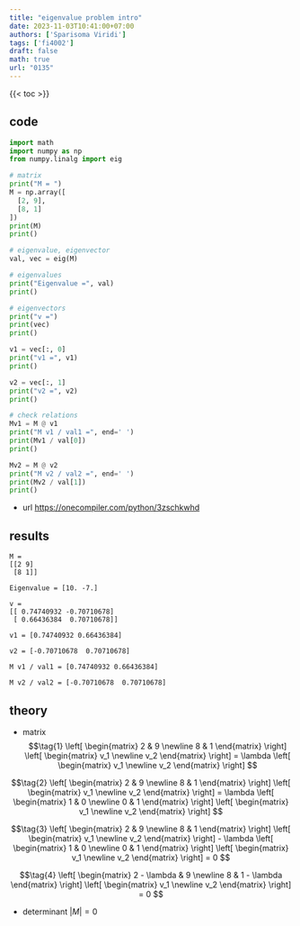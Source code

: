 ```yaml
---
title: "eigenvalue problem intro"
date: 2023-11-03T10:41:00+07:00
authors: ['Sparisoma Viridi']
tags: ['fi4002']
draft: false
math: true
url: "0135"
---
```

{{< toc >}}


## code
```python
import math
import numpy as np
from numpy.linalg import eig

# matrix
print("M = ")
M = np.array([
  [2, 9],
  [8, 1]
])
print(M)
print()

# eigenvalue, eigenvector
val, vec = eig(M)

# eigenvalues
print("Eigenvalue =", val)
print()

# eigenvectors
print("v =")
print(vec)
print()

v1 = vec[:, 0]
print("v1 =", v1)
print()

v2 = vec[:, 1]
print("v2 =", v2)
print()

# check relations
Mv1 = M @ v1
print("M v1 / val1 =", end=' ')
print(Mv1 / val[0])
print()

Mv2 = M @ v2
print("M v2 / val2 =", end=' ')
print(Mv2 / val[1])
print()
```
+ url https://onecompiler.com/python/3zschkwhd


## results
```shell
M = 
[[2 9]
 [8 1]]

Eigenvalue = [10. -7.]

v =
[[ 0.74740932 -0.70710678]
 [ 0.66436384  0.70710678]]

v1 = [0.74740932 0.66436384]

v2 = [-0.70710678  0.70710678]

M v1 / val1 = [0.74740932 0.66436384]

M v2 / val2 = [-0.70710678  0.70710678]
```


## theory
+ matrix
$$\tag{1}
\left[
\begin{matrix}
2 & 9 \newline
8 & 1
\end{matrix}
\right]
\left[
\begin{matrix}
v_1 \newline
v_2
\end{matrix}
\right] =
\lambda
\left[
\begin{matrix}
v_1 \newline
v_2
\end{matrix}
\right]
$$

$$\tag{2}
\left[
\begin{matrix}
2 & 9 \newline
8 & 1
\end{matrix}
\right]
\left[
\begin{matrix}
v_1 \newline
v_2
\end{matrix}
\right] =
\lambda
\left[
\begin{matrix}
1 & 0 \newline
0 & 1
\end{matrix}
\right]
\left[
\begin{matrix}
v_1 \newline
v_2
\end{matrix}
\right]
$$

$$\tag{3}
\left[
\begin{matrix}
2 & 9 \newline
8 & 1
\end{matrix}
\right]
\left[
\begin{matrix}
v_1 \newline
v_2
\end{matrix}
\right] -
\lambda
\left[
\begin{matrix}
1 & 0 \newline
0 & 1
\end{matrix}
\right]
\left[
\begin{matrix}
v_1 \newline
v_2
\end{matrix}
\right] = 0
$$

$$\tag{4}
\left[
\begin{matrix}
2 - \lambda & 9 \newline
8 & 1 - \lambda
\end{matrix}
\right]
\left[
\begin{matrix}
v_1 \newline
v_2
\end{matrix}
\right] = 0
$$

+ determinant $|M| = 0$